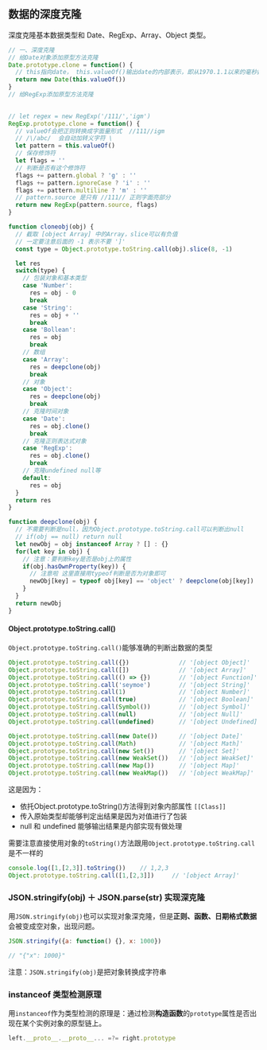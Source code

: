 ## 数据的深度克隆
深度克隆基本数据类型和 Date、RegExp、Array、Object 类型。
```javascript
// 一、深度克隆
// 给Date对象添加原型方法克隆
Date.prototype.clone = function() {
  // this指向date， this.valueOf()输出date的内部表示，即从1970.1.1以来的毫秒数
  return new Date(this.valueOf())
}
// 给RegExp添加原型方法克隆
 

// let regex = new RegExp('/111/','igm')
RegExp.prototype.clone = function() {
  // valueOf会把正则转换成字面量形式  //111//igm
  // /\/abc/  会自动加转义字符 \
  let pattern = this.valueOf()
  // 保存修饰符
  let flags = ''
  // 判断是否有这个修饰符 
  flags += pattern.global ? 'g' : ''
  flags += pattern.ignoreCase ? 'i' : ''
  flags += pattern.multiline ? 'm' : ''
  // pattern.source 是只有 //111// 正则字面亮部分
  return new RegExp(pattern.source, flags)
}

function cloneobj(obj) {
  // 截取 [object Array] 中的Array，slice可以有负值
  // 一定要注意后面的 -1 表示不要 ']'
  const type = Object.prototype.toString.call(obj).slice(8, -1)

  let res
  switch(type) {
    // 包装对象和基本类型
    case 'Number':
      res = obj - 0
      break
    case 'String':
      res = obj + ''
      break
    case 'Bollean':
      res = obj
      break
    // 数组
    case 'Array':
      res = deepclone(obj)
      break
    // 对象
    case 'Object':
      res = deepclone(obj)
      break
    // 克隆时间对象
    case 'Date':
      res = obj.clone()
      break
    // 克隆正则表达式对象
    case 'RegExp':
      res = obj.clone()
      break
    // 克隆undefined null等
    default:
      res = obj
  }
  return res
}

function deepclone(obj) {
  // 不需要判断是null，因为Object.prototype.toString.call可以判断出null
  // if(obj == null) return null
  let newObj = obj instanceof Array ? [] : {}
  for(let key in obj) {
    // 注意：要判断key是否是obj上的属性
    if(obj.hasOwnProperty(key)) {
      // 注意啦 这里直接用typeof判断是否为对象即可
      newObj[key] = typeof obj[key] == 'object' ? deepclone(obj[key]) : obj[key]
    }
  }
  return newObj
}
```
#### Object.prototype.toString.call()
`Object.prototype.toString.call()`能够准确的判断出数据的类型
```javascript
Object.prototype.toString.call({})              // '[object Object]'
Object.prototype.toString.call([])              // '[object Array]'
Object.prototype.toString.call(() => {})        // '[object Function]'
Object.prototype.toString.call('seymoe')        // '[object String]'
Object.prototype.toString.call(1)               // '[object Number]'
Object.prototype.toString.call(true)            // '[object Boolean]'
Object.prototype.toString.call(Symbol())        // '[object Symbol]'
Object.prototype.toString.call(null)            // '[object Null]'
Object.prototype.toString.call(undefined)       // '[object Undefined]'

Object.prototype.toString.call(new Date())      // '[object Date]'
Object.prototype.toString.call(Math)            // '[object Math]'
Object.prototype.toString.call(new Set())       // '[object Set]'
Object.prototype.toString.call(new WeakSet())   // '[object WeakSet]'
Object.prototype.toString.call(new Map())       // '[object Map]'
Object.prototype.toString.call(new WeakMap())   // '[object WeakMap]'
```

这是因为：
- 依托Object.prototype.toString()方法得到对象内部属性 `[[Class]]`
- 传入原始类型却能够判定出结果是因为对值进行了包装
- null 和 undefined 能够输出结果是内部实现有做处理

需要注意直接使用对象的`toString()`方法跟用`Object.prototype.toString.call`是不一样的

```javascript
console.log([1,[2,3]].toString())    // 1,2,3
Object.prototype.toString.call([1,[2,3]])     // '[object Array]'
```

### JSON.stringify(obj) ＋ JSON.parse(str) 实现深克隆
用`JSON.stringify(obj)`也可以实现对象深克隆，但是**正则、函数、日期格式数据**会被变成空对象，出现问题。

```javascript
JSON.stringify({a: function() {}, x: 1000})

// "{"x": 1000}"
```

注意：`JSON.stringify(obj)`是把对象转换成字符串

### instanceof 类型检测原理
用`instanceof`作为类型检测的原理是：通过检测**构造函数**的`prototype`属性是否出现在某个实例对象的原型链上。

```javascript
left.__proto__.__proto__... =?= right.prototype
```